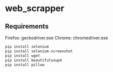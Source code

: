 # web_scrapper

## Requirements
Firefox: geckodriver.exe
Chrome: chromedriver.exe
```python
pip install selenium
pip install selenium-screenshot
pip install wget
pip install beautifulsoup4
pip install pillow
```